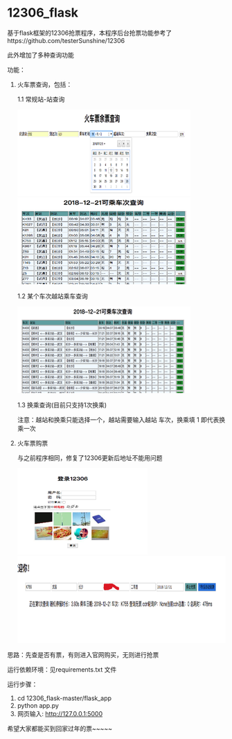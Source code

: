 # 12306_flask
基于flask框架的12306抢票程序，本程序后台抢票功能参考了https://github.com/testerSunshine/12306

此外增加了多种查询功能

功能：
   1. 火车票查询，包括：

      1.1 常规站-站查询

       <img src="https://github.com/biandh/12306_flask/raw/master/flask_app/downloads/1.jpg" width="400" height="200"/>


       <img src="https://github.com/biandh/12306_flask/raw/master/flask_app/downloads/2.jpg" width="400" height="200"/>


      1.2 某个车次越站乘车查询

      <img src="https://github.com/biandh/12306_flask/raw/master/flask_app/downloads/3.jpg" width="400" height="200"/>

      1.3 换乘查询(目前只支持1次换乘)

      注意：越站和换乘只能选择一个，越站需要输入越站 车次，换乘填 1 即代表换乘一次

   2. 火车票购票

      与之前程序相同，修复了12306更新后地址不能用问题

      <img src="https://github.com/biandh/12306_flask/raw/master/flask_app/downloads/4.jpg" width="300" height="200"/>


      <img src="https://github.com/biandh/12306_flask/raw/master/flask_app/downloads/5.jpg" width="500" height="200"/>


思路：先查是否有票，有则进入官网购买，无则进行抢票

运行依赖环境：见requirements.txt 文件

运行步骤：
   1. cd 12306_flask-master/flask_app
   2. python app.py
   3. 网页输入: http://127.0.0.1:5000

希望大家都能买到回家过年的票~~~~~



